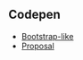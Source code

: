 ## Codepen
* [Bootstrap-like](https://codepen.io/disco-dave/pen/eYzgeov)
* [Proposal](https://codepen.io/disco-dave/pen/GRqrOLe)

